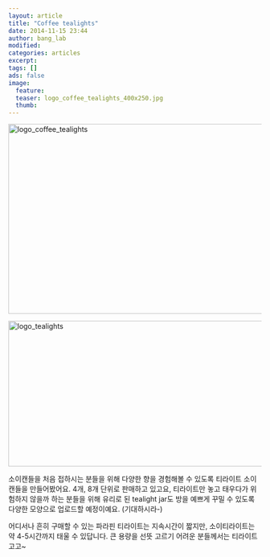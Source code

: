 ```yaml
---
layout: article
title: "Coffee tealights"
date: 2014-11-15 23:44
author: bang_lab
modified:
categories: articles
excerpt: 
tags: []
ads: false
image:
  feature:
  teaser: logo_coffee_tealights_400x250.jpg
  thumb:
---
```

<a href="https://bybanglab.files.wordpress.com/2014/11/logo_coffee_tealights1.jpg"><img class="alignnone size-full wp-image-54" src="https://bybanglab.files.wordpress.com/2014/11/logo_coffee_tealights1.jpg" alt="logo_coffee_tealights" width="640" height="378" /></a>

<a href="https://bybanglab.files.wordpress.com/2014/11/logo_tealights1.jpg"><img class="alignnone size-full wp-image-59" src="https://bybanglab.files.wordpress.com/2014/11/logo_tealights1.jpg" alt="logo_tealights" width="640" height="290" /></a>

소이캔들을 처음 접하시는 분들을 위해 다양한 향을 경험해볼 수 있도록 티라이트 소이캔들을 만들어봤어요. <i class="_4-k1 img sp_CHjQ01Xff48 sx_9505a2"></i>
4개, 8개 단위로 판매하고 있고요, 티라이트만 놓고 태우다가 위험하지 않을까 하는 분들을 위해 유리로 된 tealight jar도 방을 예쁘게 꾸밀 수 있도록 다양한 모양으로 업로드할 예정이예요. (기대하시라-)

어디서나 흔히 구매할 수 있는 파라핀 티라이트는 지속시간이 짧지만, 소이티라이트는 약 4-5시간까지 태울 수 있답니다.
큰 용량을 선뜻 고르기 어려운 분들께서는 티라이트 고고~
